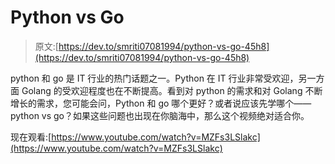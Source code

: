# Python vs Go

> 原文:[https://dev.to/smriti07081994/python-vs-go-45h8](https://dev.to/smriti07081994/python-vs-go-45h8)

python 和 go 是 IT 行业的热门话题之一。Python 在 IT 行业非常受欢迎，另一方面 Golang 的受欢迎程度也在不断提高。看到对 python 的需求和对 Golang 不断增长的需求，您可能会问，Python 和 go 哪个更好？或者说应该先学哪个——python vs go？如果这些问题也出现在你脑海中，那么这个视频绝对适合你。

现在观看:[https://www.youtube.com/watch?v=MZFs3LSlakc](https://www.youtube.com/watch?v=MZFs3LSlakc)